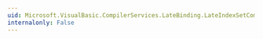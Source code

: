 ```yaml
---
uid: Microsoft.VisualBasic.CompilerServices.LateBinding.LateIndexSetComplex(System.Object,System.Object[],System.String[],System.Boolean,System.Boolean)
internalonly: False
---
```

